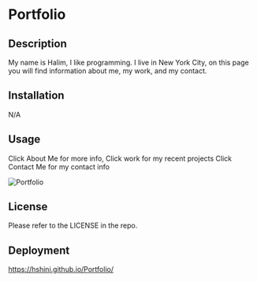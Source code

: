 # Portfolio

## Description
My name is Halim, I like programming. I live in New York City, on this page you will find information about me, my work, and my contact.
## Installation

N/A

## Usage

Click About Me for more info,
Click work  for my recent projects
Click Contact Me  for my contact info

![Portfolio](./Assets/Images/Untitled.png)


## License

Please refer to the LICENSE in the repo.


## Deployment
https://hshini.github.io/Portfolio/
